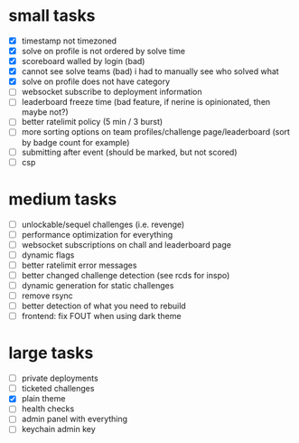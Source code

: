 # small tasks
- [x] timestamp not timezoned
- [x] solve on profile is not ordered by solve time
- [x] scoreboard walled by login (bad)
- [x] cannot see solve teams (bad) i had to manually see who solved what
- [x] solve on profile does not have category
- [ ] websocket subscribe to deployment information
- [ ] leaderboard freeze time (bad feature, if nerine is opinionated, then maybe not?)
- [ ] better ratelimit policy (5 min / 3 burst)
- [ ] more sorting options on team profiles/challenge page/leaderboard (sort by badge count for example)
- [ ] submitting after event (should be marked, but not scored)
- [ ] csp

# medium tasks
- [ ] unlockable/sequel challenges (i.e. revenge)
- [ ] performance optimization for everything
- [ ] websocket subscriptions on chall and leaderboard page
- [ ] dynamic flags
- [ ] better ratelimit error messages
- [ ] better changed challenge detection (see rcds for inspo)
- [ ] dynamic generation for static challenges
- [ ] remove rsync
- [ ] better detection of what you need to rebuild
- [ ] frontend: fix FOUT when using dark theme

# large tasks
- [ ] private deployments
- [ ] ticketed challenges
- [x] plain theme
- [ ] health checks
- [ ] admin panel with everything
- [ ] keychain admin key
